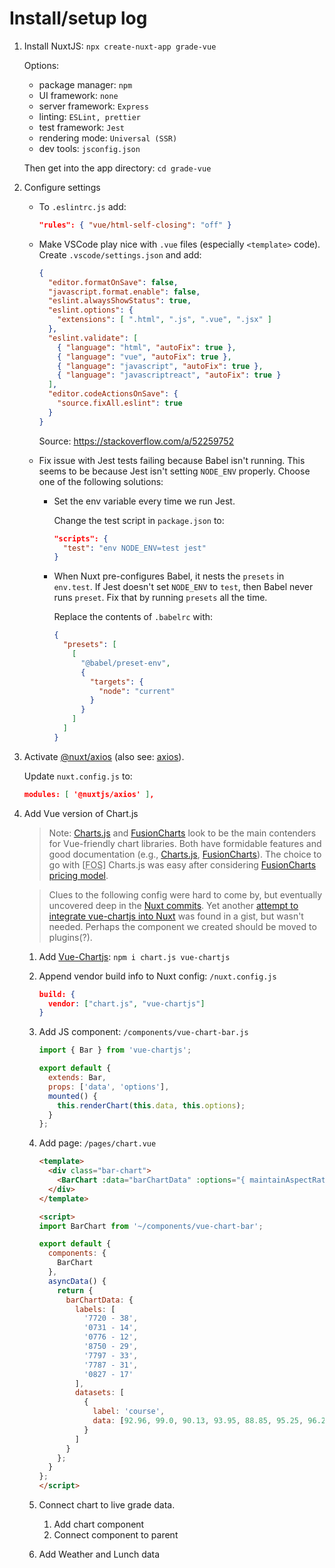 # Install/setup log

1. Install NuxtJS: `npx create-nuxt-app grade-vue`

    Options:
    * package manager: `npm`
    * UI framework: `none`
    * server framework: `Express`
    * linting: `ESLint, prettier`
    * test framework: `Jest`
    * rendering mode: `Universal (SSR)`
    * dev tools: `jsconfig.json`

    Then get into the app directory: `cd grade-vue`
2. Configure settings
    * To `.eslintrc.js` add:

      ```json
      "rules": { "vue/html-self-closing": "off" }
      ```

    * Make VSCode play nice with `.vue` files (especially `<template>` code). Create `.vscode/settings.json` and add:

      ```json
      {
        "editor.formatOnSave": false,
        "javascript.format.enable": false,
        "eslint.alwaysShowStatus": true,
        "eslint.options": {
          "extensions": [ ".html", ".js", ".vue", ".jsx" ]
        },
        "eslint.validate": [
          { "language": "html", "autoFix": true },
          { "language": "vue", "autoFix": true },
          { "language": "javascript", "autoFix": true },
          { "language": "javascriptreact", "autoFix": true }
        ],
        "editor.codeActionsOnSave": {
          "source.fixAll.eslint": true
        }
      }
      ```

      Source: https://stackoverflow.com/a/52259752

    * Fix issue with Jest tests failing because Babel isn't running. This seems to be because Jest isn't setting `NODE_ENV` properly. Choose one of the following solutions: 
        * Set the env variable every time we run Jest. 

          Change the test script in `package.json` to:

          ```json
          "scripts": {
            "test": "env NODE_ENV=test jest"
          }
          ```

        * When Nuxt pre-configures Babel, it nests the `presets` in `env.test`. If Jest doesn't set `NODE_ENV` to `test`, then Babel never runs `preset`. Fix that by running `presets` all the time. 

          Replace the contents of `.babelrc` with:

          ```json
          {
            "presets": [
              [
                "@babel/preset-env",
                {
                  "targets": {
                    "node": "current"
                  }
                }
              ]
            ]
          }
          ```

3. Activate [@nuxt/axios](https://axios.nuxtjs.org/) (also see: [axios](https://github.com/axios/axios)).

    Update `nuxt.config.js` to:

    ```json
    modules: [ '@nuxtjs/axios' ],
    ```

4. Add Vue version of Chart.js

    > Note: [Charts.js](https://www.chartjs.org/) and [FusionCharts](https://fusioncharts.github.io/) look to be the main contenders for Vue-friendly chart libraries. Both have formidable features and good documentation (e.g., [Charts.js](https://www.chartjs.org/docs/latest/), [FusionCharts](https://fusioncharts.github.io/vue-fusioncharts/)). The choice to go with [<abbr title="Free Open Source">FOS</abbr>] Charts.js was easy after considering [FusionCharts pricing model](https://www.fusioncharts.com/buy).

    > Clues to the following config were hard to come by, but eventually uncovered deep in the [Nuxt commits](https://github.com/nuxt/nuxt.js/commit/d9ea41e97196b570cc9452c1e352e0613f5ed0c4#diff-21f3f273afa330b4793d01da4d0bd693). Yet another [attempt to integrate vue-chartjs into Nuxt](https://gist.github.com/rvanzon/096132b7b46be43659cf26360c664e9a) was found in a gist, but wasn't needed. Perhaps the component we created should be moved to plugins(?).

    1. Add [Vue-Chartjs](https://vue-chartjs.org/): `npm i chart.js vue-chartjs`
    2. Append vendor build info to Nuxt config: `/nuxt.config.js`

        ```json
        build: {
          vendor: ["chart.js", "vue-chartjs"]
        }
        ```
    3. Add JS component: `/components/vue-chart-bar.js`

        ```js
        import { Bar } from 'vue-chartjs';

        export default {
          extends: Bar,
          props: ['data', 'options'],
          mounted() {
            this.renderChart(this.data, this.options);
          }
        };
        ```

    4. Add page: `/pages/chart.vue`

        ```html
        <template>
          <div class="bar-chart">
            <BarChart :data="barChartData" :options="{ maintainAspectRatio: false }" />
          </div>
        </template>

        <script>
        import BarChart from '~/components/vue-chart-bar';

        export default {
          components: {
            BarChart
          },
          asyncData() {
            return {
              barChartData: {
                labels: [
                  '7720 - 38',
                  '0731 - 14',
                  '0776 - 12',
                  '8750 - 29',
                  '7797 - 33',
                  '7787 - 31',
                  '0827 - 17'
                ],
                datasets: [
                  {
                    label: 'course',
                    data: [92.96, 99.0, 90.13, 93.95, 88.85, 95.25, 96.28]
                  }
                ]
              }
            };
          }
        };
        </script>
        ```

    5. Connect chart to live grade data.

        1. Add chart component
        2. Connect component to parent

    6. Add Weather and Lunch data
